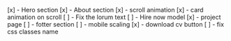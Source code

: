 [x] - Hero section
[x] - About section
[x] - scroll animation
[x] - card animation on scroll
[ ] - Fix the lorum text
[ ] - Hire now model
[x] - project page
[ ] - fotter section
[ ] - mobile scaling
[x] - download cv button
[ ] - fix css classes name